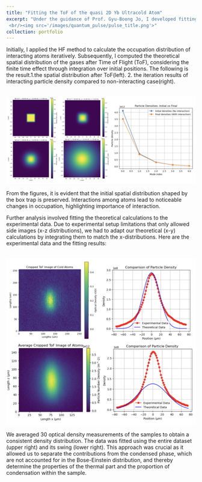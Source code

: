 ```yaml
---
title: "Fitting the ToF of the quasi 2D Yb Ultracold Atom"
excerpt: "Under the guidance of Prof. Gyu-Boong Jo, I developed fitting scripts to measure the sample's temperature and chemical potential. By employing the Hartree-Fock (HF) method, we iteratively calculated the occupation distribution of interacting atoms, enabling us to calculate the spatial distribution of these atoms. The theoretical results were then compared and fitted against experimental data to further refine our understanding of the sample's properties.
 <br/><img src='/images/quantum_pulse/pulse_title.png'>"
collection: portfolio
---
```


Initially, I applied the HF method to calculate the occupation distribution of interacting atoms iteratively. Subsequently, I computed the theoretical spatial distribution of the gases after Time of Flight (ToF), considering the finite time effect through integration over initial positions. 
The following is the result.1.the spatial distribution after ToF(left). 2. the iteration results of interacting particle density compared to non-interacting case(right).

<br/><img src='/images/ultracoldatom/distributeiteration_theory.png'>

From the figures, it is evident that the initial spatial distribution shaped by the box trap is preserved. Interactions among atoms lead to noticeable changes in occupation, highlighting importance of interaction.

Further analysis involved fitting the theoretical calculations to the experimental data. Due to experimental setup limitations that only allowed side images (x-z distributions), we had to adapt our theoretical (x-y) calculations by integrating them to match the x-distributions. Here are the experimental data and the fitting results:

<br/><img src='/images/ultracoldatom/fit.png'>

We averaged 30 optical density measurements of the samples to obtain a consistent density distribution. The data was fitted using the entire dataset (upper right) and its swing (lower right). This approach was crucial as it allowed us to separate the contributions from the condensed phase, which are not accounted for in the Bose-Einstein distribution, and thereby determine the properties of the thermal part and the proportion of condensation within the sample.
